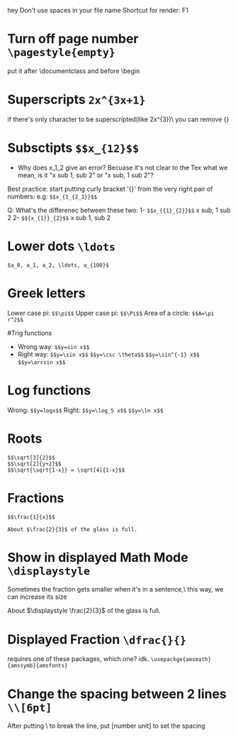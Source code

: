 hey
Don't use spaces in your file name
Shortcut for render: F1

# Turn off page number ```\pagestyle{empty}```
put it after \documentclass and before \begin

# Superscripts ```2x^{3x+1}```
if there's only character to be superscripted(like 2x^{3})\\
you can remove {}

# Subsctipts ```$$x_{12}$$```
- Why does x_1_2 give an error?
  Becuase it's not clear to the Tex what we mean, is it "x sub 1, sub 2" or "x sub, 1 sub 2"?
  
Best practice: start putting curly bracket '{}' from the very right pair of numbers:
e.g:
```$$x_{1_{2_3}}$$```

Q: What's the differenec between these two:
1- ```$$x_{{1}_{2}}$$``` x sub, 1 sub 2
2- ```$${x_{1}}_{2}$$``` x sub 1, sub 2

# Lower dots ```\ldots```
```$a_0, a_1, a_2, \ldots, a_{100}$```

# Greek letters
Lower case pi: ```$$\pi$$```
Upper case pi: ```$$\Pi$$```
Area of a circle: ```$$A=\pi r^2$$```


#Trig functions
* Wrong way:
```$$y=sin x$$```
* Right way: 
```$$y=\sin x$$```
```$$y=\csc \theta$$```
```$$y=\sin^{-1} x$$```
```$$y=\arcsin x$$```

# Log functions 
Wrong:
```$$y=logx$$```
Right:
```$$y=\log_5 x$$```
```$$y=\ln x$$```

# Roots
```$$\sqrt{2}$$
$$\sqrt[3]{2}$$
$$\sqrt[2]{y+2}$$
$$\sqrt{\sqrt{1-x}} = \sqrt[4]{1-x}$$
```

# Fractions
```$$\frac{1}{x}$$```

```About $\frac{2}{3}$ of the glass is full.```

# Show in displayed Math Mode ```\displaystyle```
Sometimes the fraction gets smaller when it's in a sentence,\\
this way, we can increase its size

About $\displaystyle \frac{2}{3}$ of the glass is full.

# Displayed Fraction ```\dfrac{}{}```
requires one of these packages, which one? idk.
```\usepackge{amsmath}{amssymb}{amsfonts}```

# Change the spacing between 2 lines ```\\[6pt]```
After putting \\ to break the line, put [number unit] to set the spacing
